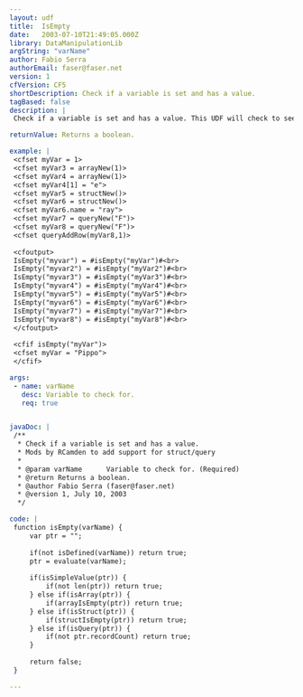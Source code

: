 ```yaml
---
layout: udf
title:  IsEmpty
date:   2003-07-10T21:49:05.000Z
library: DataManipulationLib
argString: "varName"
author: Fabio Serra
authorEmail: faser@faser.net
version: 1
cfVersion: CF5
shortDescription: Check if a variable is set and has a value.
tagBased: false
description: |
 Check if a variable is set and has a value. This UDF will check to see if the variable is an array, structure, or query. If so, it will check to see if any data exists in the variable, and if not, will return true.

returnValue: Returns a boolean.

example: |
 <cfset myVar = 1>
 <cfset myVar3 = arrayNew(1)>
 <cfset myVar4 = arrayNew(1)>
 <cfset myVar4[1] = "e">
 <cfset myVar5 = structNew()>
 <cfset myVar6 = structNew()>
 <cfset myVar6.name = "ray">
 <cfset myVar7 = queryNew("F")>
 <cfset myVar8 = queryNew("F")>
 <cfset queryAddRow(myVar8,1)>
 
 <cfoutput>
 IsEmpty("myvar") = #isEmpty("myVar")#<br>
 IsEmpty("myvar2") = #isEmpty("myVar2")#<br>
 IsEmpty("myvar3") = #isEmpty("myVar3")#<br>
 IsEmpty("myvar4") = #isEmpty("myVar4")#<br>
 IsEmpty("myvar5") = #isEmpty("myVar5")#<br>
 IsEmpty("myvar6") = #isEmpty("myVar6")#<br>
 IsEmpty("myvar7") = #isEmpty("myVar7")#<br>
 IsEmpty("myvar8") = #isEmpty("myVar8")#<br>
 </cfoutput>
 
 <cfif isEmpty("myVar")>
 <cfset myVar = "Pippo">
 </cfif>

args:
 - name: varName
   desc: Variable to check for.
   req: true


javaDoc: |
 /**
  * Check if a variable is set and has a value.
  * Mods by RCamden to add support for struct/query
  * 
  * @param varName      Variable to check for. (Required)
  * @return Returns a boolean. 
  * @author Fabio Serra (faser@faser.net) 
  * @version 1, July 10, 2003 
  */

code: |
 function isEmpty(varName) {
     var ptr = "";
     
     if(not isDefined(varName)) return true;
     ptr = evaluate(varName);
     
     if(isSimpleValue(ptr)) {
         if(not len(ptr)) return true;
     } else if(isArray(ptr)) {
         if(arrayIsEmpty(ptr)) return true;
     } else if(isStruct(ptr)) {
         if(structIsEmpty(ptr)) return true;
     } else if(isQuery(ptr)) {
         if(not ptr.recordCount) return true;
     }
         
     return false;
 }

---
```


